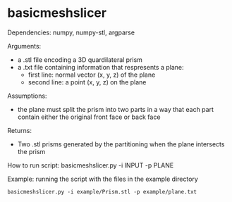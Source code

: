 # basicmeshslicer
  
  Dependencies: numpy, numpy-stl, argparse
  
  Arguments:
  - a .stl file encoding a 3D quardilateral prism 
  - a .txt file containing information that respresents a plane:
      - first line: normal vector (x, y, z) of the plane
      - second line: a point (x, y, z) on the plane
      
  Assumptions:
  - the plane must split the prism into two parts in a way that each part contain either the original front face or back face
  
  Returns:
  - Two .stl prisms generated by the partitioning when the plane intersects the prism

  How to run script:
  basicmeshslicer.py -i INPUT -p PLANE
  
  Example: running the script with the files in the example directory
  ```
  basicmeshslicer.py -i example/Prism.stl -p example/plane.txt
  ```
